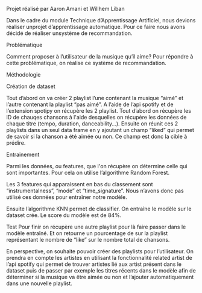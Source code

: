 Projet réalisé par Aaron Amani et Willhem Liban

Dans le cadre du module Technique d’Apprentissage Artificiel, nous devions réaliser unprojet d’apprentissage automatique. Pour ce faire nous avons décidé de réaliser unsystème de recommandation.

Problématique

Comment proposer à l’utilisateur de la musique qu’il aime?
Pour répondre à cette problématique, on réalise ce système de recommandation.

Méthodologie

Création de dataset

Tout d’abord on va créer 2 playlist l’une contenant la musique “aimé” et l’autre contenant la playlist “pas aimé”.
A l’aide de l’api spotify et de l’extension spotipy on récupère les 2 playlist. Tout d’abord on récupère les ID de chauqes chansons à l'aide desquelles on récupère les données de chaque titre (tempo, duration, danceability…).
Ensuite on réunit ces 2 playlists dans un seul data frame en y ajoutant un champ “liked” qui permet de savoir si la chanson a été aimée ou non. Ce champ est donc la cible à prédire.

Entrainement

Parmi les données, ou features, que l'on récupère on détermine celle qui sont importantes. Pour cela on utilise l’algorithme Random Forest.

Les 3 features qui apparaissent en bas du classement sont “instrumentalness”, “mode” et “time_signature”. Nous n’avons donc pas utilisé ces données pour entraîner notre modèle.

Ensuite l’algorithme KNN permet de classifier. On entraîne le modèle sur le dataset crée. Le score du modèle est de 84%.

Test
Pour finir on récupère une autre playlist pour là faire passer dans le modèle entraîné. Et on retourne un pourcentage de sur la playlist représentant le nombre de “like” sur le nombre total de chansons.

En perspective, on souhaite pouvoir créer des playlists pour l’utilisateur. On prendra en compte les artistes en utilisant la fonctionnalité related artist de l’api spotify qui permet de trouver artistes lié aux artist présent dans le dataset puis de passer par exemple les titres récents dans le modèle afin de déterminer si la musique va être aimée ou non et l’ajouter automatiquement dans une nouvelle playlist.
